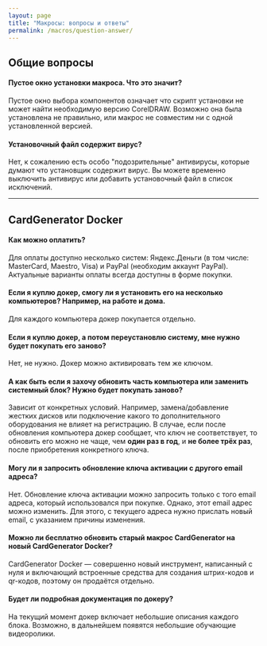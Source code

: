 ```yaml
---
layout: page
title: "Макросы: вопросы и ответы"
permalink: /macros/question-answer/
---
```


## Общие вопросы

#### Пустое окно установки макроса. Что это значит?

Пустое окно выбора компонентов означает что скрипт установки не может 
найти необходимую версию CorelDRAW. Возможно она была установлена 
не правильно, или макрос не совместим ни с одной установленной версией.

#### Установочный файл содержит вирус?

Нет, к сожалению есть особо "подозрительные" антивирусы, которые думают 
что установщик содержит вирус. Вы можете временно выключить антивирус 
или добавить установочный файл в список исключений.

***

## CardGenerator Docker

#### Как можно оплатить?

Для оплаты доступно несколько систем: Яндекс.Деньги (в том числе: 
MasterCard, Maestro, Visa) и PayPal (необходим аккаунт PayPal).
Актуальные варианты оплаты всегда доступны в форме покупки.

#### Если я куплю докер, смогу ли я установить его на несколько компьютеров? Например, на работе и дома.

Для каждого компьютера докер покупается отдельно.

#### Если я куплю докер, а потом переустановлю систему, мне нужно будет покупать его заново?

Нет, не нужно. Докер можно активировать тем же ключом.

#### А как быть если я захочу обновить часть компьютера или заменить системный блок? Нужно будет покупать заново?

Зависит от конкретных условий. Например, замена/добавление жестких дисков 
или подключение какого то дополнительного оборудования не влияет 
на регистрацию. В случае, если после обновления компьютера докер сообщает, 
что ключ не соответствует, то обновить его можно не чаще, чем 
**один раз в год**, и **не более трёх раз**, после приобретения конкретного ключа.

#### Могу ли я запросить обновление ключа активации с другого email адреса?

Нет. Обновление ключа активации можно запросить только с того email адреса,
который использовался при покупке. Однако, этот email адрес можно изменить.
Для этого, с текущего адреса нужно прислать новый email, с указанием причины изменения.

#### Можно ли бесплатно обновить старый макрос CardGenerator на новый CardGenerator Docker?

CardGenerator Docker — совершенно новый инструмент, написанный с нуля
и включающий встроенные средства для создания штрих-кодов и qr-кодов, 
поэтому он продаётся отдельно.

#### Будет ли подробная документация по докеру?

На текущий момент докер включает небольшие описания каждого блока.
Возможно, в дальнейшем появятся небольшие обучающие видеоролики.
